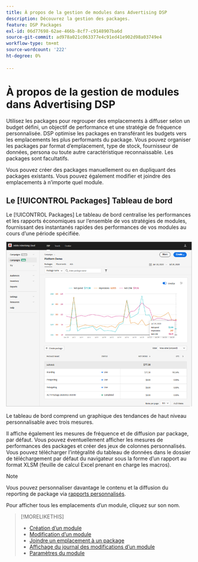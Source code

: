 ```yaml
---
title: À propos de la gestion de modules dans Advertising DSP
description: Découvrez la gestion des packages.
feature: DSP Packages
exl-id: 06d77698-62ae-466b-8cf7-c9148907ba6d
source-git-commit: ad978a021c063377e4c91ed41e902d98a03749e4
workflow-type: tm+mt
source-wordcount: '222'
ht-degree: 0%

---
```


# À propos de la gestion de modules dans Advertising DSP

Utilisez les packages pour regrouper des emplacements à diffuser selon un budget défini, un objectif de performance et une stratégie de fréquence personnalisée. DSP optimise les packages en transférant les budgets vers les emplacements les plus performants du package. Vous pouvez organiser les packages par format d’emplacement, type de stock, fournisseur de données, persona ou toute autre caractéristique reconnaissable. Les packages sont facultatifs.

Vous pouvez créer des packages manuellement ou en dupliquant des packages existants. Vous pouvez également modifier et joindre des emplacements à n’importe quel module.

## Le [!UICONTROL Packages] Tableau de bord

Le [!UICONTROL Packages] Le tableau de bord centralise les performances et les rapports économiques sur l’ensemble de vos stratégies de modules, fournissant des instantanés rapides des performances de vos modules au cours d’une période spécifiée.

![Tableau de bord des packages](/help/dsp/assets/package-dashboard.png)

Le tableau de bord comprend un graphique des tendances de haut niveau personnalisable avec trois mesures.

Il affiche également les mesures de fréquence et de diffusion par package, par défaut. Vous pouvez éventuellement afficher les mesures de performances des packages et créer des jeux de colonnes personnalisés. Vous pouvez télécharger l’intégralité du tableau de données dans le dossier de téléchargement par défaut du navigateur sous la forme d’un rapport au format XLSM (feuille de calcul Excel prenant en charge les macros).

>[!NOTE]
>
>Vous pouvez personnaliser davantage le contenu et la diffusion du reporting de package via [rapports personnalisés](/help/dsp/reports/report-about.md).

Pour afficher tous les emplacements d’un module, cliquez sur son nom.

>[!MORELIKETHIS]
>
>* [Création d’un module](package-create.md)
>* [Modification d’un module](package-edit.md)
>* [Joindre un emplacement à un package](package-attach-placement.md)
>* [Affichage du journal des modifications d’un module](package-change-log.md)
>* [Paramètres du module](package-settings.md)

